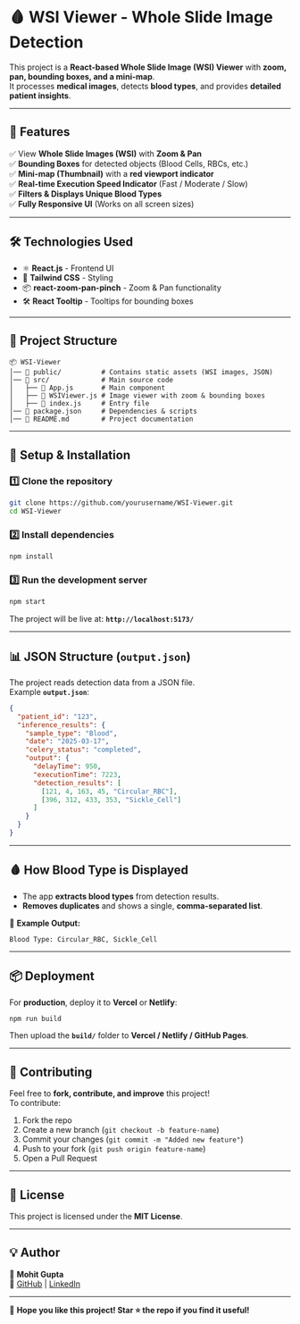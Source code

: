 # 🩸 WSI Viewer - Whole Slide Image Detection

This project is a **React-based Whole Slide Image (WSI) Viewer** with **zoom, pan, bounding boxes, and a mini-map**.  
It processes **medical images**, detects **blood types**, and provides **detailed patient insights**.  

---

## 🚀 **Features**
✅ View **Whole Slide Images (WSI)** with **Zoom & Pan**  
✅ **Bounding Boxes** for detected objects (Blood Cells, RBCs, etc.)  
✅ **Mini-map (Thumbnail)** with a **red viewport indicator**  
✅ **Real-time Execution Speed Indicator** (Fast / Moderate / Slow)  
✅ **Filters & Displays Unique Blood Types**  
✅ **Fully Responsive UI** (Works on all screen sizes)  

---

## 🛠 **Technologies Used**
- ⚛️ **React.js** - Frontend UI  
- 🎨 **Tailwind CSS** - Styling  
- 📦 **react-zoom-pan-pinch** - Zoom & Pan functionality  
- 🛠 **React Tooltip** - Tooltips for bounding boxes  

---

## 📂 **Project Structure**
```
📦 WSI-Viewer
│── 📂 public/          # Contains static assets (WSI images, JSON)
│── 📂 src/             # Main source code
│   ├── 📜 App.js       # Main component
│   ├── 📜 WSIViewer.js # Image viewer with zoom & bounding boxes
│   ├── 📜 index.js     # Entry file
│── 📜 package.json     # Dependencies & scripts
│── 📜 README.md        # Project documentation
```

---

## 🔧 **Setup & Installation**
### 1️⃣ **Clone the repository**
```sh
git clone https://github.com/yourusername/WSI-Viewer.git
cd WSI-Viewer
```

### 2️⃣ **Install dependencies**
```sh
npm install
```

### 3️⃣ **Run the development server**
```sh
npm start
```
The project will be live at: **`http://localhost:5173/`**

---

## 📊 **JSON Structure (`output.json`)**
The project reads detection data from a JSON file.  
Example **`output.json`**:
```json
{
  "patient_id": "123",
  "inference_results": {
    "sample_type": "Blood",
    "date": "2025-03-17",
    "celery_status": "completed",
    "output": {
      "delayTime": 950,
      "executionTime": 7223,
      "detection_results": [
        [121, 4, 163, 45, "Circular_RBC"],
        [396, 312, 433, 353, "Sickle_Cell"]
      ]
    }
  }
}
```

---

## 🩸 **How Blood Type is Displayed**
- The app **extracts blood types** from detection results.  
- **Removes duplicates** and shows a single, **comma-separated list**.  

📌 **Example Output:**  
```
Blood Type: Circular_RBC, Sickle_Cell
```

---

## 📦 **Deployment**
For **production**, deploy it to **Vercel** or **Netlify**:
```sh
npm run build
```
Then upload the **`build/`** folder to **Vercel / Netlify / GitHub Pages**.

---

## 🤝 **Contributing**
Feel free to **fork, contribute, and improve** this project!  
To contribute:
1. Fork the repo  
2. Create a new branch (`git checkout -b feature-name`)  
3. Commit your changes (`git commit -m "Added new feature"`)  
4. Push to your fork (`git push origin feature-name`)  
5. Open a Pull Request  

---

## 📜 **License**
This project is licensed under the **MIT License**.

---

## 💡 **Author**
👤 **Mohit Gupta**  
🔗 [GitHub](https://github.com/mellifluouosguy) | [LinkedIn](https://linkedin.com/in/mellifluousguy)  

---

🚀 **Hope you like this project! Star ⭐ the repo if you find it useful!**
